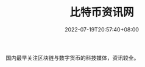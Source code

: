 ﻿---
weight: 
title: "比特币资讯网"
description: "国内最早关注区块链与数字货币的科技媒体，资讯较全"
date: 2022-07-19T20:57:40+08:00
lastmod: 2022-07-19T11:12:40+08:00
draft: false
authors: ["Cindy"]
featuredImage: "bitebizixunwang.png"
link: "https://www.bitcoin86.com/"
tags: ["元宇宙资讯","比特币资讯网"]
categories: ["navigation"]
navigation: ["元宇宙资讯"]
lightgallery: true
toc: true
pinned: false
recommend: false
recommend1: false
---
国内最早关注区块链与数字货币的科技媒体，资讯较全。
